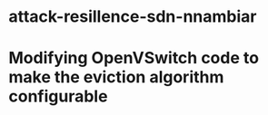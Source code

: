 # attack-resillence-sdn-nnambiar
# Modifying OpenVSwitch code to make the eviction algorithm configurable
